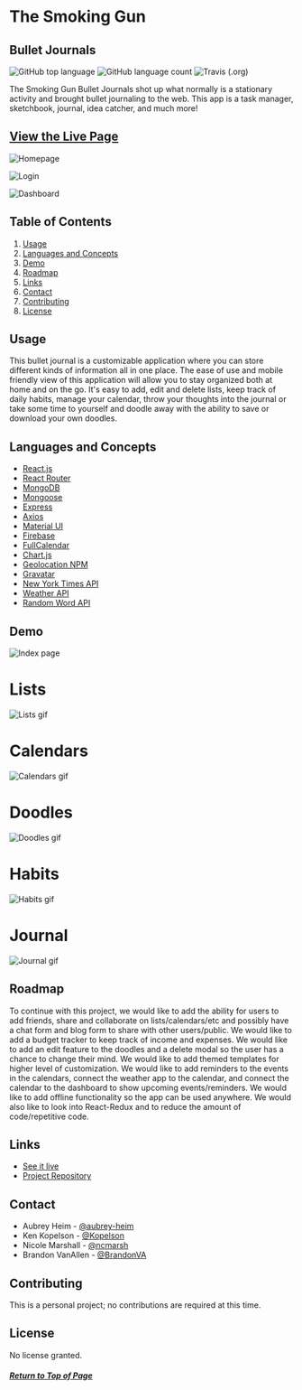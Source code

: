 # The Smoking Gun
## Bullet Journals

![GitHub top language](https://img.shields.io/github/languages/top/UWB-Bandits/the-smoking-gun)
![GitHub language count](https://img.shields.io/github/languages/count/UWB-Bandits/the-smoking-gun)
![Travis (.org)](https://img.shields.io/travis/UWB-Bandits/the-smoking-gun)

The Smoking Gun Bullet Journals shot up what normally is a stationary activity and brought bullet journaling to the web. This app is a task manager, sketchbook, journal, idea catcher, and much more!

## [View the Live Page](https://the-smoking-gun.herokuapp.com/)

![Homepage](./client/demo/homepage.png)

![Login](./client/demo/login.png)

![Dashboard](./client/demo/dashboard.png)

## Table of Contents

1. [Usage](#Usage)
1. [Languages and Concepts](#Languages-and-Concepts)
1. [Demo](#Demo)
1. [Roadmap](#Roadmap)
1. [Links](#Links)
1. [Contact](#Contact)
1. [Contributing](#Contributing)
1. [License](#License)

## Usage

This bullet journal is a customizable application where you can store different kinds of information all in one place. The ease of use and mobile friendly view of this application will allow you to stay organized both at home and on the go. It's easy to add, edit and delete lists, keep track of daily habits, manage your calendar, throw your thoughts into the journal or take some time to yourself and doodle away with the ability to save or download your own doodles.

## Languages and Concepts

- [React.js](https://reactjs.org/)
- [React Router](https://reactrouter.com/)
- [MongoDB](https://www.mongodb.com/)
- [Mongoose](https://mongoosejs.com/)
- [Express](https://expressjs.com/)
- [Axios](https://www.npmjs.com/package/axios)
- [Material UI](https://material-ui.com/)
- [Firebase](https://firebase.google.com/)
- [FullCalendar](https://fullcalendar.io/)
- [Chart.js](https://www.chartjs.org/)
- [Geolocation NPM](https://www.npmjs.com/package/geolocation)
- [Gravatar](https://en.gravatar.com/)
- [New York Times API](https://developer.nytimes.com/)
- [Weather API](https://www.weatherapi.com/)
- [Random Word API](https://github.com/mcnaveen/Random-Words-API)

## Demo

![Index page](./client/demo/indexpage.png)

# Lists

![Lists gif](./client/demo/lists.gif)

# Calendars

![Calendars gif](./client/demo/calendars.gif)

# Doodles

![Doodles gif](./client/demo/doodles.gif)

# Habits

![Habits gif](./client/demo/habits.gif)

# Journal

![Journal gif](./client/demo/journal.gif)

## Roadmap

To continue with this project, we would like to add the ability for users to add friends, share and collaborate on lists/calendars/etc and possibly have a chat form and blog form to share with other users/public. We would like to add a budget tracker to keep track of income and expenses. We would like to add an edit feature to the doodles and a delete modal so the user has a chance to change their mind. We would like to add themed templates for higher level of customization. We would like to add reminders to the events in the calendars, connect the weather app to the calendar, and connect the calendar to the dashboard to show upcoming events/reminders. We would like to add offline functionality so the app can be used anywhere. We would also like to look into React-Redux and to reduce the amount of code/repetitive code.

## Links

- [See it live](https://the-smoking-gun.herokuapp.com/)
- [Project Repository](https://github.com/UWB-Bandits/the-smoking-gun)

## Contact

- Aubrey Heim - [@aubrey-heim](https://github.com/aubrey-heim)
- Ken Kopelson - [@Kopelson](https://github.com/Kopelson)
- Nicole Marshall - [@ncmarsh](https://github.com/ncmarsh)
- Brandon VanAllen - [@BrandonVA](https://github.com/BrandonVA)

## Contributing

This is a personal project; no contributions are required at this time.

## License

No license granted.

##### [Return to Top of Page](#The-Smoking-Gun)